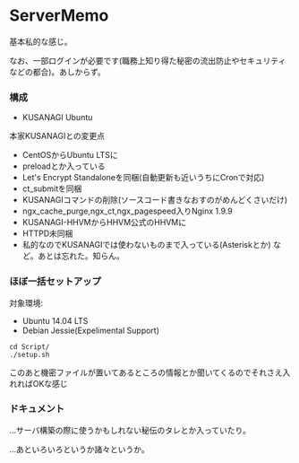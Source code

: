 # ServerMemo
基本私的な感じ。

なお、一部ログインが必要です(職務上知り得た秘密の流出防止やセキュリティなどの都合)。あしからず。

### 構成
- KUSANAGI Ubuntu

本家KUSANAGIとの変更点
- CentOSからUbuntu LTSに
- preloadとか入っている
- Let's Encrypt Standaloneを同梱(自動更新も近いうちにCronで対応)
- ct_submitを同梱
- KUSANAGIコマンドの削除(ソースコード書きなおすのがめんどくさいだけ)
- ngx_cache_purge,ngx_ct,ngx_pagespeed入りNginx 1.9.9
- KUSANAGI-HHVMからHHVM公式のHHVMに
- HTTPD未同梱
- 私的なのでKUSANAGIでは使わないものまで入っている(Asteriskとか)
など。あとは忘れた。知らん。

### ほぼ一括セットアップ
対象環境: 
- Ubuntu 14.04 LTS
- Debian Jessie(Expelimental Support)
```
cd Script/
./setup.sh
```
このあと機密ファイルが置いてあるところの情報とか聞いてくるのでそれさえ入れればOKな感じ
### ドキュメント
…サーバ構築の際に使うかもしれない秘伝のタレとか入っていたり。

…あといろいろというか諸々というか。
